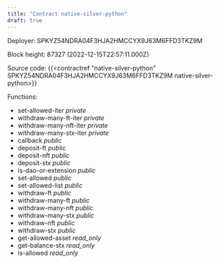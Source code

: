 ```yaml
---
title: "Contract native-silver-python"
draft: true
---
```

Deployer: SPKYZ54NDRA04F3HJA2HMCCYX9J63M6FFD3TKZ9M


 



Block height: 87327 (2022-12-15T22:57:11.000Z)

Source code: {{<contractref "native-silver-python" SPKYZ54NDRA04F3HJA2HMCCYX9J63M6FFD3TKZ9M native-silver-python>}}

Functions:

* set-allowed-iter _private_
* withdraw-many-ft-iter _private_
* withdraw-many-nft-iter _private_
* withdraw-many-stx-iter _private_
* callback _public_
* deposit-ft _public_
* deposit-nft _public_
* deposit-stx _public_
* is-dao-or-extension _public_
* set-allowed _public_
* set-allowed-list _public_
* withdraw-ft _public_
* withdraw-many-ft _public_
* withdraw-many-nft _public_
* withdraw-many-stx _public_
* withdraw-nft _public_
* withdraw-stx _public_
* get-allowed-asset _read_only_
* get-balance-stx _read_only_
* is-allowed _read_only_

